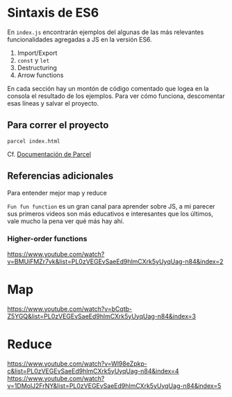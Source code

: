 # Sintaxis de ES6

En `index.js` encontrarán ejemplos del algunas de las más relevantes funcionalidades agregadas a JS en la versión ES6.

1. Import/Export
2. `const` y `let`
3. Destructuring
4. Arrow functions

En cada sección hay un montón de código comentado que logea en la consola el resultado de los ejemplos. Para ver cómo funciona, descomentar esas líneas y salvar el proyecto.

## Para correr el proyecto
`parcel index.html`

Cf. [Documentación de Parcel](https://parceljs.org/)

## Referencias adicionales
Para entender mejor map y reduce

`Fun fun function` es un gran canal para aprender sobre JS, a mi parecer sus primeros videos son más educativos e interesantes que los últimos,
vale mucho la pena ver qué más hay ahí.


### Higher-order functions
https://www.youtube.com/watch?v=BMUiFMZr7vk&list=PL0zVEGEvSaeEd9hlmCXrk5yUyqUag-n84&index=2
# Map
https://www.youtube.com/watch?v=bCqtb-Z5YGQ&list=PL0zVEGEvSaeEd9hlmCXrk5yUyqUag-n84&index=3
# Reduce
https://www.youtube.com/watch?v=Wl98eZpkp-c&list=PL0zVEGEvSaeEd9hlmCXrk5yUyqUag-n84&index=4
https://www.youtube.com/watch?v=1DMolJ2FrNY&list=PL0zVEGEvSaeEd9hlmCXrk5yUyqUag-n84&index=5
